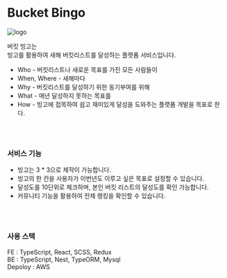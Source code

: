 # Bucket Bingo

![logo](https://cdn.discordapp.com/attachments/900742245920166020/902062097444241418/buctekbingologo.png)

버킷 빙고는<br/>
빙고를 활용하여 새해 버킷리스트를 달성하는 플랫폼 서비스입니다.

- Who - 버킷리스트나 새로운 목표를 가진 모든 사람들이
- When, Where - 새해마다
- Why - 버킷리스트를 달성하기 위한 동기부여를 위해
- What - 매년 달성하지 못하는 목표를
- How - 빙고에 접목하여 쉽고 재미있게 달성을 도와주는 플랫폼 개발을 목표로 한다.
<br/>
<br/>

### 서비스 기능
- 빙고는 3 * 3으로 제작이 가능합니다.
- 빙고의 한 칸을 사용자가 이번년도 이루고 싶은 목표로 설정할 수 있습니다.
- 달성도를 10단위로 체크하며, 본인 버킷 리스트의 달성도를 확인 가능합니다.
- 커뮤니티 기능을 활용하여 전체 랭킹을 확인할 수 있습니다.

<br/>
<br/>

### 사용 스택
FE : TypeScript, React, SCSS, Redux <br/>
BE : TypeScript, Nest, TypeORM, Mysql<br/>
Depoloy : AWS

<br/>
<br/>


